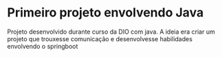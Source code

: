 # Primeiro projeto envolvendo Java
Projeto desenvolvido durante curso da DIO com java.
A ideia era criar um projeto que trouxesse comunicação e desenvolvesse habilidades envolvendo o springboot

